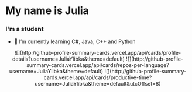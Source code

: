 <h1>My name is Julia</h1>
<h3>I'm a student</h3>


- 🌱 I’m currently learning C#, Java, C++ and Python
<div id="Static" align = Center> 
![](http://github-profile-summary-cards.vercel.app/api/cards/profile-details?username=JuliaYlibka&theme=default)
![](http://github-profile-summary-cards.vercel.app/api/cards/repos-per-language?username=JuliaYlibka&theme=default)
![](http://github-profile-summary-cards.vercel.app/api/cards/productive-time?username=JuliaYlibka&theme=default&utcOffset=8)
</div>
